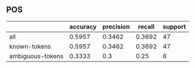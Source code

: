 
## POS

|                  | accuracy | precision | recall | support |
|------------------|----------|-----------|--------|---------|
| all              | 0.5957   | 0.3462    | 0.3692 | 47      |
| known-tokens     | 0.5957   | 0.3462    | 0.3692 | 47      |
| ambiguous-tokens | 0.3333   | 0.3       | 0.25   | 6       |

